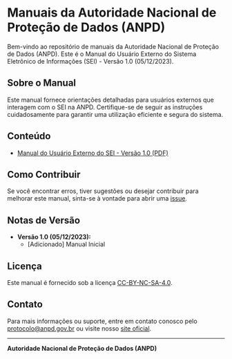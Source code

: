 # Manuais da Autoridade Nacional de Proteção de Dados (ANPD)

Bem-vindo ao repositório de manuais da Autoridade Nacional de Proteção de Dados (ANPD). 
Este é o Manual do Usuário Externo do Sistema Eletrônico de Informações (SEI) - Versão 1.0 (05/12/2023).

## Sobre o Manual

Este manual fornece orientações detalhadas para usuários externos que interagem com o SEI na ANPD. Certifique-se de seguir as instruções cuidadosamente para garantir uma utilização eficiente e segura do sistema.

## Conteúdo

- [Manual do Usuário Externo do SEI - Versão 1.0 (PDF)](./manuais/Manual_Usuário_Externo_SEI)

## Como Contribuir

Se você encontrar erros, tiver sugestões ou desejar contribuir para melhorar este manual, sinta-se à vontade para abrir uma [issue](https://github.com/anpdgovbr/doc_manuais/issues).

## Notas de Versão

- **Versão 1.0 (05/12/2023):**
  - [Adicionado] Manual Inicial

## Licença

Este manual é fornecido sob a licença [CC-BY-NC-SA-4.0](./LICENSE).

## Contato

Para mais informações ou suporte, entre em contato conosco pelo [protocolo@anpd.gov.br](mailto:protocolo@anpd.gov.br) ou visite nosso [site oficial](https://www.anpd.gov.br/).

---

**Autoridade Nacional de Proteção de Dados (ANPD)**
